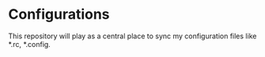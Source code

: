 Configurations
==============

This repository will play as a central place to sync my configuration files like *.rc, *.config.
